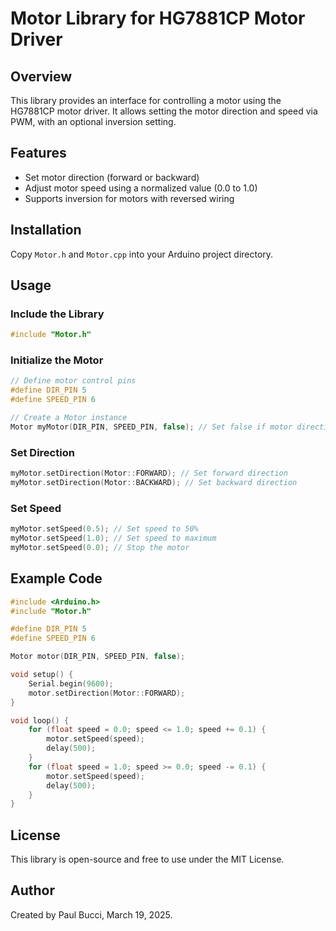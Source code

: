 # Motor Library for HG7881CP Motor Driver

## Overview
This library provides an interface for controlling a motor using the HG7881CP motor driver. It allows setting the motor direction and speed via PWM, with an optional inversion setting.

## Features
- Set motor direction (forward or backward)
- Adjust motor speed using a normalized value (0.0 to 1.0)
- Supports inversion for motors with reversed wiring

## Installation
Copy `Motor.h` and `Motor.cpp` into your Arduino project directory.

## Usage

### Include the Library
```cpp
#include "Motor.h"
```

### Initialize the Motor
```cpp
// Define motor control pins
#define DIR_PIN 5
#define SPEED_PIN 6

// Create a Motor instance
Motor myMotor(DIR_PIN, SPEED_PIN, false); // Set false if motor direction does not need to be inverted
```

### Set Direction
```cpp
myMotor.setDirection(Motor::FORWARD); // Set forward direction
myMotor.setDirection(Motor::BACKWARD); // Set backward direction
```

### Set Speed
```cpp
myMotor.setSpeed(0.5); // Set speed to 50%
myMotor.setSpeed(1.0); // Set speed to maximum
myMotor.setSpeed(0.0); // Stop the motor
```

## Example Code
```cpp
#include <Arduino.h>
#include "Motor.h"

#define DIR_PIN 5
#define SPEED_PIN 6

Motor motor(DIR_PIN, SPEED_PIN, false);

void setup() {
    Serial.begin(9600);
    motor.setDirection(Motor::FORWARD);
}

void loop() {
    for (float speed = 0.0; speed <= 1.0; speed += 0.1) {
        motor.setSpeed(speed);
        delay(500);
    }
    for (float speed = 1.0; speed >= 0.0; speed -= 0.1) {
        motor.setSpeed(speed);
        delay(500);
    }
}
```

## License
This library is open-source and free to use under the MIT License.

## Author
Created by Paul Bucci, March 19, 2025.

